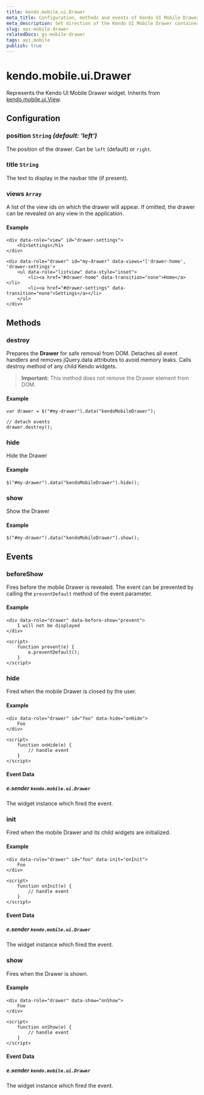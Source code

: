 ```yaml
---
title: kendo.mobile.ui.Drawer
meta_title: Configuration, methods and events of Kendo UI Mobile Drawer
meta_description: Set direction of the Kendo UI Mobile Drawer container, use methods to show and hide it.
slug: api-mobile-drawer
relatedDocs: gs-mobile-drawer
tags: api,mobile
publish: true
---
```


# kendo.mobile.ui.Drawer

Represents the Kendo UI Mobile Drawer widget. Inherits from [kendo.mobile.ui.View](/api/framework/view).

## Configuration

### position `String` *(default: 'left')*

The position of the drawer. Can be `left` (default) or `right`.

### title `String`

The text to display in the navbar title (if present).

### views `Array`

A list of the view ids on which the drawer will appear. If omitted, the drawer can be revealed on any view in the application.

#### Example

    <div data-role="view" id="drawer-settings">
        <h1>Settings</h1>
    </div>

    <div data-role="drawer" id="my-drawer" data-views="['drawer-home', 'drawer-settings'>
        <ul data-role="listview" data-style="inset">
            <li><a href="#drawer-home" data-transition="none">Home</a></li>
            <li><a href="#drawer-settings" data-transition="none">Settings</a></li>
        </ul>
    </div>

## Methods

### destroy

Prepares the **Drawer** for safe removal from DOM. Detaches all event handlers and removes jQuery.data attributes to avoid memory leaks. Calls destroy method of any child Kendo widgets.

> **Important:** This method does not remove the Drawer element from DOM.

#### Example

    var drawer = $("#my-drawer").data("kendoMobileDrawer");

    // detach events
    drawer.destroy();

### hide

Hide the Drawer

#### Example

    $("#my-drawer").data("kendoMobileDrawer").hide();

### show

Show the Drawer

#### Example

    $("#my-drawer").data("kendoMobileDrawer").show();

## Events

### beforeShow

Fires before the mobile Drawer is revealed. The event can be prevented by calling the `preventDefault` method of the event parameter.

#### Example

    <div data-role="drawer" data-before-show="prevent">
        I will not be displayed
    </div>

    <script>
        function prevent(e) {
            e.preventDefault();
        }
    </script>

### hide

Fired when the mobile Drawer is closed by the user.

#### Example

    <div data-role="drawer" id="foo" data-hide="onHide">
        Foo
    </div>

    <script>
        function onHide(e) {
            // handle event
        }
    </script>

#### Event Data

##### e.sender `kendo.mobile.ui.Drawer`

The widget instance which fired the event.

### init

Fired when the mobile Drawer and its child widgets are initialized.

#### Example

    <div data-role="drawer" id="foo" data-init="onInit">
        Foo
    </div>

    <script>
        function onInit(e) {
            // handle event
        }
    </script>

#### Event Data

##### e.sender `kendo.mobile.ui.Drawer`

The widget instance which fired the event.

### show

Fires when the Drawer is shown.

#### Example

    <div data-role="drawer" data-show="onShow">
        Foo
    </div>

    <script>
        function onShow(e) {
            // handle event
        }
    </script>

#### Event Data

##### e.sender `kendo.mobile.ui.Drawer`

The widget instance which fired the event.
